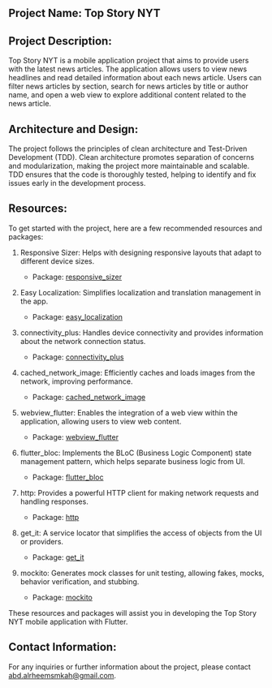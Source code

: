 ## Project Name: Top Story NYT

## Project Description:
Top Story NYT is a mobile application project that aims to provide users with the latest news articles. The application allows users to view news headlines and read detailed information about each news article. Users can filter news articles by section, search for news articles by title or author name, and open a web view to explore additional content related to the news article.

## Architecture and Design:
The project follows the principles of clean architecture and Test-Driven Development (TDD). Clean architecture promotes separation of concerns and modularization, making the project more maintainable and scalable. TDD ensures that the code is thoroughly tested, helping to identify and fix issues early in the development process.

## Resources:
To get started with the project, here are a few recommended resources and packages:

1. Responsive Sizer: Helps with designing responsive layouts that adapt to different device sizes.
   - Package: [responsive_sizer](https://pub.dev/packages/responsive_sizer)

2. Easy Localization: Simplifies localization and translation management in the app.
   - Package: [easy_localization](https://pub.dev/packages/easy_localization)

3. connectivity_plus: Handles device connectivity and provides information about the network connection status.
   - Package: [connectivity_plus](https://pub.dev/packages/connectivity_plus)

4. cached_network_image: Efficiently caches and loads images from the network, improving performance.
   - Package: [cached_network_image](https://pub.dev/packages/cached_network_image)

5. webview_flutter: Enables the integration of a web view within the application, allowing users to view web content.
   - Package: [webview_flutter](https://pub.dev/packages/webview_flutter)

6. flutter_bloc: Implements the BLoC (Business Logic Component) state management pattern, which helps separate business logic from UI.
   - Package: [flutter_bloc](https://pub.dev/packages/flutter_bloc)

7. http: Provides a powerful HTTP client for making network requests and handling responses.
   - Package: [http](https://pub.dev/packages/http)

8. get_it: A service locator that simplifies the access of objects from the UI or providers.
   - Package: [get_it](https://pub.dev/packages/get_it)

9. mockito: Generates mock classes for unit testing, allowing fakes, mocks, behavior verification, and stubbing.
   - Package: [mockito](https://pub.dev/packages/mockito)

These resources and packages will assist you in developing the Top Story NYT mobile application with Flutter.

## Contact Information:
For any inquiries or further information about the project, please contact abd.alrheemsmkah@gmail.com.
